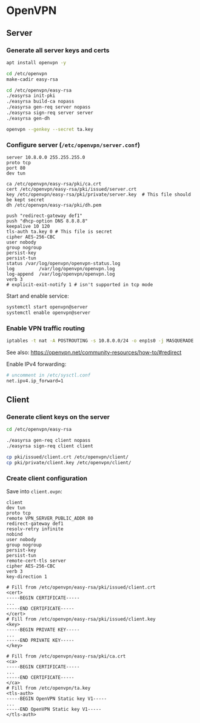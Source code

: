 # OpenVPN

## Server

### Generate all server keys and certs
```sh
apt install openvpn -y

cd /etc/openvpn
make-cadir easy-rsa

cd /etc/openvpn/easy-rsa
./easyrsa init-pki
./easyrsa build-ca nopass
./easyrsa gen-req server nopass
./easyrsa sign-req server server
./easyrsa gen-dh

openvpn --genkey --secret ta.key
```

### Configure server (`/etc/openvpn/server.conf`)
```config
server 10.8.0.0 255.255.255.0
proto tcp 
port 80
dev tun

ca /etc/openvpn/easy-rsa/pki/ca.crt
cert /etc/openvpn/easy-rsa/pki/issued/server.crt
key /etc/openvpn/easy-rsa/pki/private/server.key  # This file should be kept secret
dh /etc/openvpn/easy-rsa/pki/dh.pem

push "redirect-gateway def1"
push "dhcp-option DNS 8.8.8.8"
keepalive 10 120
tls-auth ta.key 0 # This file is secret
cipher AES-256-CBC
user nobody
group nogroup
persist-key
persist-tun
status /var/log/openvpn/openvpn-status.log
log         /var/log/openvpn/openvpn.log
log-append  /var/log/openvpn/openvpn.log
verb 3
# explicit-exit-notify 1 # isn't supported in tcp mode
```

Start and enable service:
```sh
systemctl start openvpn@server
systemctl enable openvpn@server
```

### Enable VPN traffic routing

```sh
iptables -t nat -A POSTROUTING -s 10.8.0.0/24 -o enp1s0 -j MASQUERADE
```
See also: https://openvpn.net/community-resources/how-to/#redirect

Enable IPv4 forwarding:
```sh
# uncomment in /etc/sysctl.conf
net.ipv4.ip_forward=1
```

## Client

### Generate client keys on the server

```sh
cd /etc/openvpn/easy-rsa

./easyrsa gen-req client nopass
./easyrsa sign-req client client

cp pki/issued/client.crt /etc/openvpn/client/
cp pki/private/client.key /etc/openvpn/client/
```

### Create client configuration

Save into `client.ovpn`:
```config
client
dev tun
proto tcp
remote VPN_SERVER_PUBLIC_ADDR 80
redirect-gateway def1
resolv-retry infinite
nobind
user nobody
group nogroup
persist-key
persist-tun
remote-cert-tls server
cipher AES-256-CBC
verb 3
key-direction 1

# Fill from /etc/openvpn/easy-rsa/pki/issued/client.crt
<cert>
-----BEGIN CERTIFICATE-----
...
-----END CERTIFICATE-----
</cert>
# Fill from /etc/openvpn/easy-rsa/pki/issued/client.key
<key>
-----BEGIN PRIVATE KEY-----
...
-----END PRIVATE KEY-----
</key>

# Fill from /etc/openvpn/easy-rsa/pki/ca.crt
<ca>
-----BEGIN CERTIFICATE-----
...
-----END CERTIFICATE-----
</ca>
# Fill from /etc/openvpn/ta.key
<tls-auth>
-----BEGIN OpenVPN Static key V1-----
...
-----END OpenVPN Static key V1-----
</tls-auth>
```
